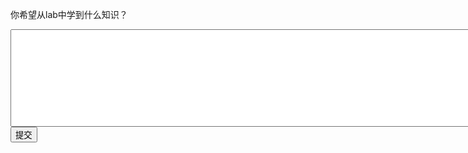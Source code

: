 你希望从lab中学到什么知识？
<div class="active-code">
<textarea rows="10" cols="100"></textarea>
<div><input class="action-submit" type="submit" value="提交"></input></div>
</div>
